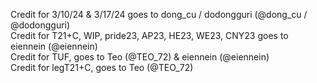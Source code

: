 Credit for 3/10/24 & 3/17/24 goes to dong_cu / dodongguri (@dong_cu / @dodongguri)
<br> Credit for T21+C, WIP, pride23, AP23, HE23, WE23, CNY23 goes to eiennein (@eiennein)
<br> Credit for TUF, goes to Teo (@TEO_72) & eiennein (@eiennein)
<br> Credit for legT21+C, goes to Teo (@TEO_72)
